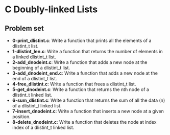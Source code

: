 # C Doubly-linked Lists

## Problem set

- **0-print_dlistint.c**: Write a function that prints all the elements of a dlistint_t list.
- **1-dlistint_len.c**: Write a function that returns the number of elements in a linked dlistint_t list.
- **2-add_dnodeint.c**: Write a function that adds a new node at the beginning of a dlistint_t list.
- **3-add_dnodeint_end.c**: Write a function that adds a new node at the end of a dlistint_t list.
- **4-free_dlistint.c**: Write a function that frees a dlistint_t list.
- **5-get_dnodeint.c**: Write a function that returns the nth node of a dlistint_t linked list.
- **6-sum_dlistint.c**: Write a function that returns the sum of all the data (n) of a dlistint_t linked list.
- **7-insert_dnodeint.c**: Write a function that inserts a new node at a given position.
- **8-delete_dnodeint.c**: Write a function that deletes the node at index index of a dlistint_t linked list.
